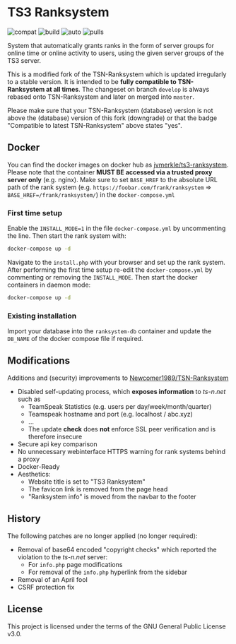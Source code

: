 # TS3 Ranksystem
![compat](https://jvmerkle.de/badges/latest-tsn-rs-compat.svg) ![build](https://img.shields.io/docker/cloud/build/jvmerkle/ts3-ranksystem.svg) ![auto](https://img.shields.io/docker/cloud/automated/jvmerkle/ts3-ranksystem.svg) ![pulls](https://img.shields.io/docker/pulls/jvmerkle/ts3-ranksystem.svg)

System that automatically grants ranks in the form of server groups for online time or online activity to users, using the given server groups of the TS3 server.

This is a modified fork of the TSN-Ranksystem which is updated irregularly to a stable version. It is intended to be **fully compatible to TSN-Ranksystem at all times**. The changeset on branch `develop` is always rebased onto TSN-Ranksystem and later on merged into `master`.

Please make sure that your TSN-Ranksystem (database) version is not above the (database) version of this fork (downgrade) or that the badge "Compatible to latest TSN-Ranksystem" above states "yes".

## Docker
You can find the docker images on docker hub as [jvmerkle/ts3-ranksystem](https://hub.docker.com/r/jvmerkle/ts3-ranksystem).
Please note that the container **MUST BE accessed via a trusted proxy server only** (e.g. nginx).
Make sure to set `BASE_HREF` to the absolute URL path of the rank system (e.g. `https://foobar.com/frank/ranksystem` => `BASE_HREF=/frank/ranksystem/`) in the `docker-compose.yml`

### First time setup
Enable the `INSTALL_MODE=1` in the file `docker-compose.yml` by uncommenting the line. Then start the rank system with:
```sh
docker-compose up -d
```
Navigate to the `install.php` with your browser and set up the rank system.
After performing the first time setup re-edit the `docker-compose.yml` by commenting or removing the `INSTALL_MODE`.
Then start the docker containers in daemon mode:
```sh
docker-compose up -d
```

### Existing installation
Import your database into the `ranksystem-db` container and update the `DB_NAME` of the docker compose file if required.

## Modifications
Additions and (security) improvements to [Newcomer1989/TSN-Ranksystem](https://github.com/Newcomer1989/TSN-Ranksystem)

- Disabled self-updating process, which __exposes information__ to *ts-n.net* such as
  - TeamSpeak Statistics (e.g. users per day/week/month/quarter)
  - Teamspeak hostname and port (e.g. localhost / abc.xyz)
  - ...
  - The update __check__ does __not__ enforce SSL peer verification and is therefore insecure
- Secure api key comparison
- No unnecessary webinterface HTTPS warning for rank systems behind a proxy
- Docker-Ready
- Aesthetics:
  - Website title is set to "TS3 Ranksystem"
  - The favicon link is removed from the page head
  - "Ranksystem info" is moved from the navbar to the footer

## History
The following patches are no longer applied (no longer required):

- Removal of base64 encoded "copyright checks" which reported the violation to the *ts-n.net* server:
  - For `info.php` page modifications
  - For removal of the `info.php` hyperlink from the sidebar
- Removal of an April fool
- CSRF protection fix

## License
This project is licensed under the terms of the GNU General Public License v3.0.
